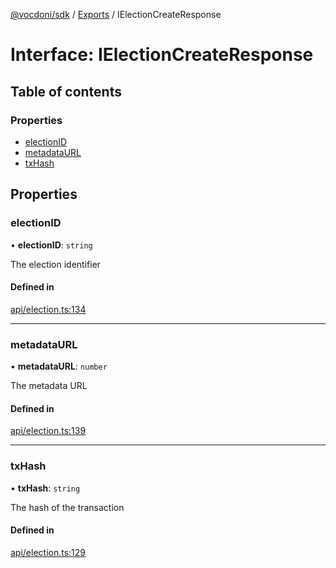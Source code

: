 [@vocdoni/sdk](/sdk) / [Exports](../modules) / IElectionCreateResponse

# Interface: IElectionCreateResponse

## Table of contents

### Properties

- [electionID](IElectionCreateResponse#electionid)
- [metadataURL](IElectionCreateResponse#metadataurl)
- [txHash](IElectionCreateResponse#txhash)

## Properties

### electionID

• **electionID**: `string`

The election identifier

#### Defined in

[api/election.ts:134](https://github.com/vocdoni/vocdoni-sdk/blob/9e24a20/src/api/election.ts#L134)

___

### metadataURL

• **metadataURL**: `number`

The metadata URL

#### Defined in

[api/election.ts:139](https://github.com/vocdoni/vocdoni-sdk/blob/9e24a20/src/api/election.ts#L139)

___

### txHash

• **txHash**: `string`

The hash of the transaction

#### Defined in

[api/election.ts:129](https://github.com/vocdoni/vocdoni-sdk/blob/9e24a20/src/api/election.ts#L129)
